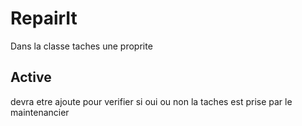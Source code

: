 # RepairIt


Dans la classe taches une proprite 
## Active
devra etre ajoute pour verifier si oui ou non
la taches est prise par le maintenancier